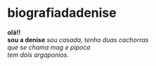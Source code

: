 # biografiadadenise
<b> olá!!</b><br>
<b>sou a denise</b>
<i>sou casada, tenho duas cachorras<br>
que se chama mag e pipoca<br>
tem dois argaponios.</i>

